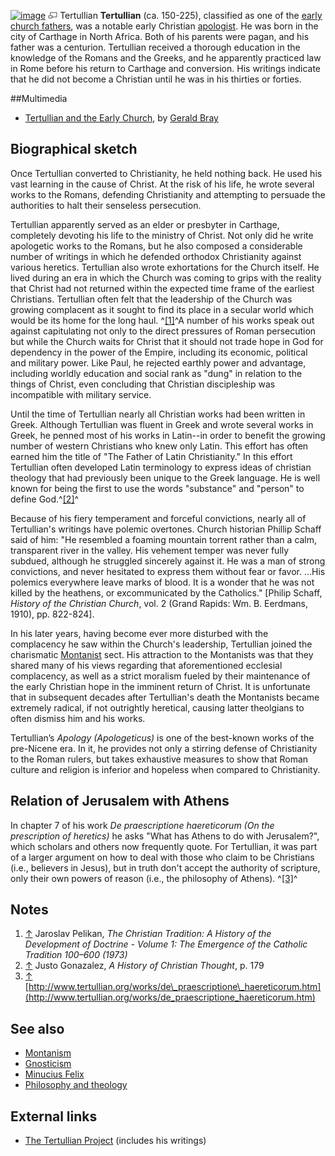 [![image](images/thumb/e/e9/Tertullian.jpg/180px-Tertullian.jpg)](http://www.theopedia.com/File:Tertullian.jpg)
[![image](data:image/png;base64,iVBORw0KGgoAAAANSUhEUgAAAA8AAAALCAAAAACFLIiAAAAAAnRSTlMA/1uRIrUAAABPSURBVAjXY/j///+5vXDwjAHIr26ZAgXZe8H8a/+hoIcw/9nevdVL9+79DuPvzQYZFPUezu8BMZLXgkExnD8HAu6hqv//n+HZVjD4DuUDAKlChD3fj6aPAAAAAElFTkSuQmCC)](http://www.theopedia.com/File:Tertullian.jpg "Enlarge")
Tertullian
**Tertullian** (ca. 150-225), classified as one of the
[early church fathers](Early_church_fathers "Early church fathers"),
was a notable early Christian
[apologist](Apologetics "Apologetics"). He was born in the city of
Carthage in North Africa. Both of his parents were pagan, and his
father was a centurion. Tertullian received a thorough education in
the knowledge of the Romans and the Greeks, and he apparently
practiced law in Rome before his return to Carthage and conversion.
His writings indicate that he did not become a Christian until he
was in his thirties or forties.

##Multimedia

-   [Tertullian and the Early Church](http://www.theologian.org.uk/churchhistory/TertullianandtheEarlyChurch.mp3),
    by [Gerald Bray](Gerald_Bray "Gerald Bray")

## Biographical sketch

Once Tertullian converted to Christianity, he held nothing back. He
used his vast learning in the cause of Christ. At the risk of his
life, he wrote several works to the Romans, defending Christianity
and attempting to persuade the authorities to halt their senseless
persecution.

Tertullian apparently served as an elder or presbyter in Carthage,
completely devoting his life to the ministry of Christ. Not only
did he write apologetic works to the Romans, but he also composed a
considerable number of writings in which he defended orthodox
Christianity against various heretics. Tertullian also wrote
exhortations for the Church itself. He lived during an era in which
the Church was coming to grips with the reality that Christ had not
returned within the expected time frame of the earliest Christians.
Tertullian often felt that the leadership of the Church was growing
complacent as it sought to find its place in a secular world which
would be its home for the long haul. ^[[1]](#note-0)^A number of
his works speak out against capitulating not only to the direct
pressures of Roman persecution but while the Church waits for
Christ that it should not trade hope in God for dependency in the
power of the Empire, including its economic, political and military
power. Like Paul, he rejected earthly power and advantage,
including worldly education and social rank as "dung" in relation
to the things of Christ, even concluding that Christian
discipleship was incompatible with military service.

Until the time of Tertullian nearly all Christian works had been
written in Greek. Although Tertullian was fluent in Greek and wrote
several works in Greek, he penned most of his works in Latin--in
order to benefit the growing number of western Christians who knew
only Latin. This effort has often earned him the title of "The
Father of Latin Christianity." In this effort Tertullian often
developed Latin terminology to express ideas of christian theology
that had previously been unique to the Greek language. He is well
known for being the first to use the words "substance" and "person"
to define God.^[[2]](#note-1)^

Because of his fiery temperament and forceful convictions, nearly
all of Tertullian's writings have polemic overtones. Church
historian Phillip Schaff said of him: "He resembled a foaming
mountain torrent rather than a calm, transparent river in the
valley. His vehement temper was never fully subdued, although he
struggled sincerely against it. He was a man of strong convictions,
and never hesitated to express them without fear or favor. ...His
polemics everywhere leave marks of blood. It is a wonder that he
was not killed by the heathens, or excommunicated by the
Catholics." [Philip Schaff, *History of the Christian Church*, vol.
2 (Grand Rapids: Wm. B. Eerdmans, 1910), pp. 822-824].

In his later years, having become ever more disturbed with the
complacency he saw within the Church's leadership, Tertullian
joined the charismatic [Montanist](Montanism "Montanism") sect. His
attraction to the Montanists was that they shared many of his views
regarding that aforementioned ecclesial complacency, as well as a
strict moralism fueled by their maintenance of the early Christian
hope in the imminent return of Christ. It is unfortunate that in
subsequent decades after Tertullian's death the Montanists became
extremely radical, if not outrightly heretical, causing latter
theolgians to often dismiss him and his works.

Tertullian’s *Apology (Apologeticus)* is one of the best-known
works of the pre-Nicene era. In it, he provides not only a stirring
defense of Christianity to the Roman rulers, but takes exhaustive
measures to show that Roman culture and religion is inferior and
hopeless when compared to Christianity.

## Relation of Jerusalem with Athens

In chapter 7 of his work
*De praescriptione haereticorum (On the prescription of heretics)*
he asks "What has Athens to do with Jerusalem?", which scholars and
others now frequently quote. For Tertullian, it was part of a
larger argument on how to deal with those who claim to be
Christians (i.e., believers in Jesus), but in truth don't accept
the authority of scripture, only their own powers of reason (i.e.,
the philosophy of Athens). ^[[3]](#note-2)^

## Notes

1.  [↑](#ref-0) Jaroslav Pelikan,
    *The Christian Tradition: A History of the Development of Doctrine - Volume 1: The Emergence of the Catholic Tradition 100–600 (1973)*
2.  [↑](#ref-1) Justo Gonazalez, *A History of Christian Thought*,
    p. 179
3.  [↑](#ref-2)
    [http://www.tertullian.org/works/de\_praescriptione\_haereticorum.htm](http://www.tertullian.org/works/de_praescriptione_haereticorum.htm)

## See also

-   [Montanism](Montanism "Montanism")
-   [Gnosticism](Gnosticism "Gnosticism")
-   [Minucius Felix](index.php?title=Minucius_Felix&action=edit&redlink=1 "Minucius Felix (page does not exist)")
-   [Philosophy and theology](Philosophy_and_theology "Philosophy and theology")

## External links

-   [The Tertullian Project](http://www.tertullian.org) (includes
    his writings)



